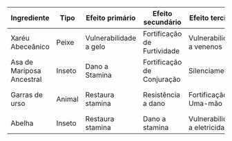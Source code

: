 <!-- TITLE: Ingredientes -->
<!-- SUBTITLE: Ingredientes alquímicos para poções e venenos -->

|Ingrediente|Tipo|Efeito primário|Efeito secundário|Efeito terciário|Efeito quatenário|Valor|Raridade|
|--|--|--|--|--|--|--|--|
|Xaréu Abeceânico|Peixe|Vulnerabilidade a gelo|Fortificação de Furtividade|Vulnerabilidade a venenos|Fortificação de Restauração|20g|Comum|
|Asa de Mariposa Ancestral|Inseto|Dano a Stamina|Fortificação de Conjuração|Silenciamento|Fortificação de Encantamento|--|Raríssimo|
|Garras de urso|Animal|Restaura stamina|Resistência a dano|Fortificação de Uma-mão|Dano a restauração de Magicka|20g|Comum|
|Abelha|Inseto|Restaura stamina|Dano a stamina|Vulnerabilidade a eletricidade|Stamina temporária|10g|Comum|